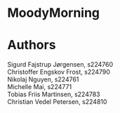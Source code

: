 # MoodyMorning

# Authors
Sigurd Fajstrup Jørgensen, s224760  
Christoffer Engskov Frost, s224790  
Nikolaj Nguyen, s224761  
Michelle Mai, s224771  
Tobias Friis Martinsen, s224783  
Christian Vedel Petersen, s224810  
